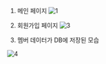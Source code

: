 1. 메인 페이지
![1](https://github.com/user-attachments/assets/b964446a-7021-4e86-9bb8-c007a6b21ffd)

2. 회원가입 페이지
![3](https://github.com/user-attachments/assets/10161a92-415b-47ac-8a7c-9c2f5a2173d4)

3. 멤버 데이터가 DB에 저장된 모습

![4](https://github.com/user-attachments/assets/bfaaa462-ea01-483b-8b7f-0fcbf65df3ba)
